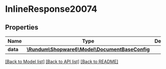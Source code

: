 # InlineResponse20074

## Properties
Name | Type | Description | Notes
------------ | ------------- | ------------- | -------------
**data** | [**\Rundum\Shopware6\Model\DocumentBaseConfig**](DocumentBaseConfig.md) |  | [optional] 

[[Back to Model list]](../../README.md#documentation-for-models) [[Back to API list]](../../README.md#documentation-for-api-endpoints) [[Back to README]](../../README.md)

